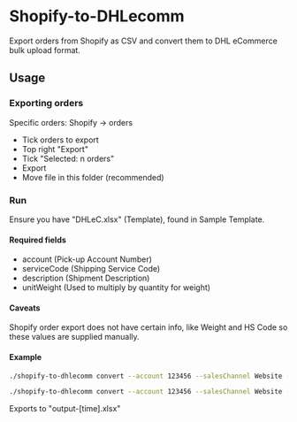 # Shopify-to-DHLecomm

Export orders from Shopify as CSV and convert them to DHL eCommerce bulk upload format.

## Usage
### Exporting orders
Specific orders:
Shopify -> orders
- Tick orders to export
- Top right "Export"
- Tick "Selected: n orders"
- Export
- Move file in this folder (recommended)

### Run
Ensure you have "DHLeC.xlsx" (Template), found in Sample Template.

#### Required fields
- account (Pick-up Account Number)
- serviceCode (Shipping Service Code)
- description (Shipment Description)
- unitWeight (Used to multiply by quantity for weight)

#### Caveats
Shopify order export does not have certain info, like Weight and HS Code so these values are supplied manually.

#### Example
```sh
./shopify-to-dhlecomm convert --account 123456 --salesChannel Website --serviceCode PLT --originCountry SG --unitWeight 20 --description "Mechanical Keyboard Components"  --incoterm DDP "your order exports.csv" "dhl_template.xlsx"
```

```sh
./shopify-to-dhlecomm convert --account 123456 --salesChannel Website --serviceCode PLT --originCountry SG --unitWeight 20 --description "Mechanical Keyboard Components"  --incoterm DDP ".\orders_export.csv" DHLeC.xlsx
```

Exports to "output-[time].xlsx"